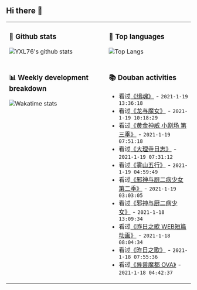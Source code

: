 ## Hi there 👋

<table>
<tr>
<td valign="top" width="54%">

### 🔭 Github stats

![YXL76's github stats](https://github-readme-stats.yxl76.vercel.app/api?username=YXL76&count_private=true&show_icons=true&include_all_commits=true&theme=tokyonight&line_height=28)

</td>

<td valign="top" width="46%">

### 🌱 Top languages

![Top Langs](https://github-readme-stats.yxl76.vercel.app/api/top-langs/?username=YXL76&layout=compact&theme=tokyonight&langs_count=10&hide=HTML,CSS,SCSS)

</td>
</tr>
<tr>
<td valign="top" width="54%">

### 📊 Weekly development breakdown

![Wakatime stats](https://github-readme-stats.yxl76.vercel.app/api/wakatime?username=YXL76&layout=compact&theme=tokyonight)


</td>
<td valign="top" width="46%">

### 📚 Douban activities

- 看过[《缉魂》](http://movie.douban.com/subject/34962956/) - `2021-1-19 13:36:18`
- 看过[《龙与魔女》](http://movie.douban.com/subject/35007099/) - `2021-1-19 10:18:29`
- 看过[《黄金神威 小剧场 第三季》](http://movie.douban.com/subject/35331176/) - `2021-1-19 07:51:18`
- 看过[《大理寺日志》](http://movie.douban.com/subject/30395911/) - `2021-1-19 07:31:12`
- 看过[《雾山五行》](http://movie.douban.com/subject/30395914/) - `2021-1-19 04:59:49`
- 看过[《邪神与厨二病少女 第二季》](http://movie.douban.com/subject/30438472/) - `2021-1-19 03:03:05`
- 看过[《邪神与厨二病少女》](http://movie.douban.com/subject/27596991/) - `2021-1-18 13:09:34`
- 看过[《昨日之歌 WEB短篇动画》](http://movie.douban.com/subject/35272496/) - `2021-1-18 08:04:34`
- 看过[《昨日之歌》](http://movie.douban.com/subject/33408089/) - `2021-1-18 07:55:36`
- 看过[《异兽魔都 OVA》](http://movie.douban.com/subject/34950927/) - `2021-1-18 04:42:37`

</td>
</tr>
</table>

<!--
**YXL76/YXL76** is a ✨ _special_ ✨ repository because its `README.md` (this file) appears on your GitHub profile.

Here are some ideas to get you started:

- 🔭 I’m currently working on ...
- 🌱 I’m currently learning ...
- 👯 I’m looking to collaborate on ...
- 🤔 I’m looking for help with ...
- 💬 Ask me about ...
- 📫 How to reach me: ...
- 😄 Pronouns: ...
- ⚡ Fun fact: ...
-->
